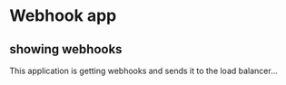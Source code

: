 # Webhook app
 ## showing webhooks

This application is getting webhooks and sends it to the load balancer...
